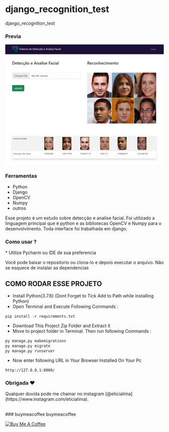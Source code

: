 # django_recognition_test
django_recognition_test 
### Previa
 
<img src="git/demo.png?raw=true"/>

### Ferramentas
* Python
* Django
* OpenCV
* Numpy 
* outros 

<p>Esse projeto é um estudo sobre detecção e analise facial. Foi utilizado a linguagem principal que é python e as bibliotecas OpenCV e Numpy para o desenvolvimento. Toda interface foi trabalhada em django. </p>
 
### Como usar ? 
<p>* Utilize Pycharm ou IDE de sua preferencia</P><p> Você pode baixar o repositorio ou clona-lo e depois executar o arquivo. Não se esquece de instalar as dependencias</P> 
 
## COMO RODAR ESSE PROJETO
- Install Python(3.7.6) (Dont Forget to Tick Add to Path while installing Python)
- Open Terminal and Execute Following Commands :
```
pip install -r requirements.txt
```
- Download This Project Zip Folder and Extract it
- Move to project folder in Terminal. Then run following Commands :
```
py manage.py makemigrations
py manage.py migrate
py manage.py runserver
```
- Now enter following URL in Your Browser Installed On Your Pc
```
http://127.0.0.1:8000/
```
 
### Obrigada ❤️
<p>Qualquer duvida pode me chamar no instagram [@eticialima](https://www.instagram.com/eticialima).</p> 
<br> 
###  buymeacoffee buymeacoffee
 
<a  href="https://www.buymeacoffee.com/leticialima" target="_blank"><img  src="https://cdn.buymeacoffee.com/buttons/default-red.png" alt="Buy Me A Coffee" height="40" width="170" ></a>
</p><br> 
